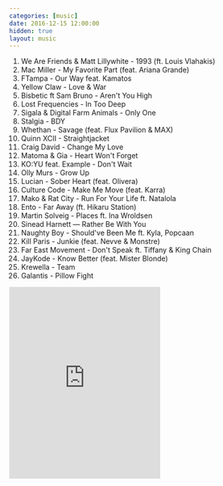 ```yaml
---
categories: [music]
date: 2016-12-15 12:00:00
hidden: true
layout: music
---
```


1. We Are Friends & Matt Lillywhite - 1993 (ft. Louis Vlahakis)
2. Mac Miller - My Favorite Part (feat. Ariana Grande)
3. FTampa - Our Way feat. Kamatos
4. Yellow Claw - Love & War
5. Bisbetic ft Sam Bruno - Aren't You High
6. Lost Frequencies - In Too Deep
7. Sigala & Digital Farm Animals - Only One
8. Stalgia - BDY
9. Whethan - Savage (feat. Flux Pavilion & MAX)
10. Quinn XCII - Straightjacket
11. Craig David - Change My Love
12. Matoma & Gia - Heart Won't Forget
13. KO:YU feat. Example - Don't Wait
14. Olly Murs - Grow Up
15. Lucian - Sober Heart (feat. Olivera)
16. Culture Code - Make Me Move (feat. Karra)
17. Mako & Rat City - Run For Your Life ft. Natalola 
18. Ento - Far Away (ft. Hikaru Station)
19. Martin Solveig - Places ft. Ina Wroldsen
20. Sinead Harnett — Rather Be With You
21. Naughty Boy - Should've Been Me ft. Kyla, Popcaan
22. Kill Paris - Junkie (feat. Nevve & Monstre)
23. Far East Movement - Don't Speak ft. Tiffany & King Chain
24. JayKode - Know Better (feat. Mister Blonde)
25. Krewella - Team
26. Galantis - Pillow Fight

<div class="center">
<iframe src="https://embed.spotify.com/?uri=spotify%3Aalbum%3A45hTiiH7JpJx1P5TN6iDDG&theme=white" width="300" height="380" frameborder="0" allowtransparency="true"></iframe>
</div>